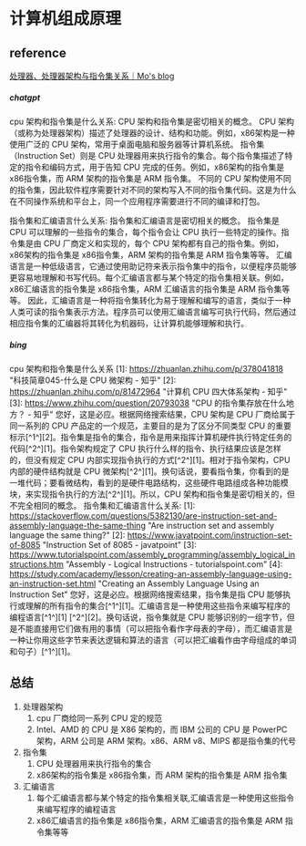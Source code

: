 # 计算机组成原理

## reference

[处理器、处理器架构与指令集关系｜Mo's blog](https://marlous.github.io/2019/03/01/%E5%A4%84%E7%90%86%E5%99%A8%E3%80%81%E5%A4%84%E7%90%86%E5%99%A8%E6%9E%B6%E6%9E%84%E4%B8%8E%E6%8C%87%E4%BB%A4%E9%9B%86%E5%85%B3%E7%B3%BB/)


##### chatgpt
cpu 架构和指令集是什么关系:
CPU 架构和指令集是密切相关的概念。 CPU 架构（或称为处理器架构）描述了处理器的设计、结构和功能。例如，x86架构是一种使用广泛的 CPU 架构，常用于桌面电脑和服务器等计算机系统。 指令集（Instruction Set）则是 CPU 处理器用来执行指令的集合。每个指令集描述了特定的指令和编码方式，用于告知 CPU 完成的任务。例如，x86架构的指令集是 x86指令集，而 ARM 架构的指令集是 ARM 指令集。 不同的 CPU 架构使用不同的指令集，因此软件程序需要针对不同的架构写入不同的指令集代码。这是为什么在不同操作系统和平台上，同一个应用程序需要进行不同的编译和打包。

指令集和汇编语言什么关系:
指令集和汇编语言是密切相关的概念。 指令集是 CPU 可以理解的一些指令的集合，每个指令会让 CPU 执行一些特定的操作。指令集是由 CPU 厂商定义和实现的，每个 CPU 架构都有自己的指令集。例如，x86架构的指令集是 x86指令集，ARM 架构的指令集是 ARM 指令集等等。 汇编语言是一种低级语言，它通过使用助记符来表示指令集中的指令，以便程序员能够更容易地理解和书写代码。每个汇编语言都与某个特定的指令集相关联。例如，x86汇编语言的指令集是 x86指令集，ARM 汇编语言的指令集是 ARM 指令集等等。 因此，汇编语言是一种将指令集转化为易于理解和编写的语言，类似于一种人类可读的指令集表示方法。程序员可以使用汇编语言编写可执行代码，然后通过相应指令集的汇编器将其转化为机器码，让计算机能够理解和执行。

##### bing
cpu 架构和指令集是什么关系
[1]: https://zhuanlan.zhihu.com/p/378041818 "科技简章045-什么是 CPU 微架构 - 知乎" [2]: https://zhuanlan.zhihu.com/p/81472964 "计算机 CPU 四大体系架构 - 知乎" [3]: https://www.zhihu.com/question/20793038 "CPU 的指令集存放在什么地方？ - 知乎" 您好，这是必应。根据网络搜索结果，CPU 架构是 CPU 厂商给属于同一系列的 CPU 产品定的一个规范，主要目的是为了区分不同类型 CPU 的重要标示[^1^][2]。指令集是指令的集合，指令是用来指挥计算机硬件执行特定任务的代码[^2^][1]。指令架构规定了 CPU 执行什么样的指令、执行结果应该是怎样的，但没有规定 CPU 内部实现指令执行的方式[^2^][1]。相对于指令架构，CPU 内部的硬件结构就是 CPU 微架构[^2^][1]。换句话说，要看指令集，你看到的是一堆代码；要看微结构，看到的是硬件电路结构，这些硬件电路组成各种功能模块，来实现指令执行的方法[^2^][1]。所以，CPU 架构和指令集是密切相关的，但不完全相同的概念。
指令集和汇编语言什么关系:
[1]: https://stackoverflow.com/questions/5382130/are-instruction-set-and-assembly-language-the-same-thing "Are instruction set and assembly language the same thing?" [2]: https://www.javatpoint.com/instruction-set-of-8085 "Instruction Set of 8085 - javatpoint" [3]: https://www.tutorialspoint.com/assembly_programming/assembly_logical_instructions.htm "Assembly - Logical Instructions - tutorialspoint.com" [4]: https://study.com/academy/lesson/creating-an-assembly-language-using-an-instruction-set.html "Creating an Assembly Language Using an Instruction Set" 您好，这是必应。根据网络搜索结果，指令集是指 CPU 能够执行或理解的所有指令的集合[^1^][1]。汇编语言是一种使用这些指令来编写程序的编程语言[^1^][1] [^2^][2]。换句话说，指令集就是 CPU 能够识别的一组字节，但是不能直接用它们做有用的事情（可以把指令看作字母表的字母），而汇编语言是一种让你用这些字节来表达逻辑和算法的语言（可以把汇编看作由字母组成的单词和句子）[^1^][1]。

## 总结
1. 处理器架构
	1. cpu 厂商给同一系列 CPU 定的规范
	2. Intel、AMD 的 CPU 是 X86 架构的，而 IBM 公司的 CPU 是 PowerPC 架构，ARM 公司是 ARM 架构。x86、ARM v8、MIPS 都是指令集的代号
2. 指令集
	1. CPU 处理器用来执行指令的集合
	2. x86架构的指令集是 x86指令集，而 ARM 架构的指令集是 ARM 指令集
3. 汇编语言
	1. 每个汇编语言都与某个特定的指令集相关联,汇编语言是一种使用这些指令来编写程序的编程语言
	2. x86汇编语言的指令集是 x86指令集，ARM 汇编语言的指令集是 ARM 指令集等等